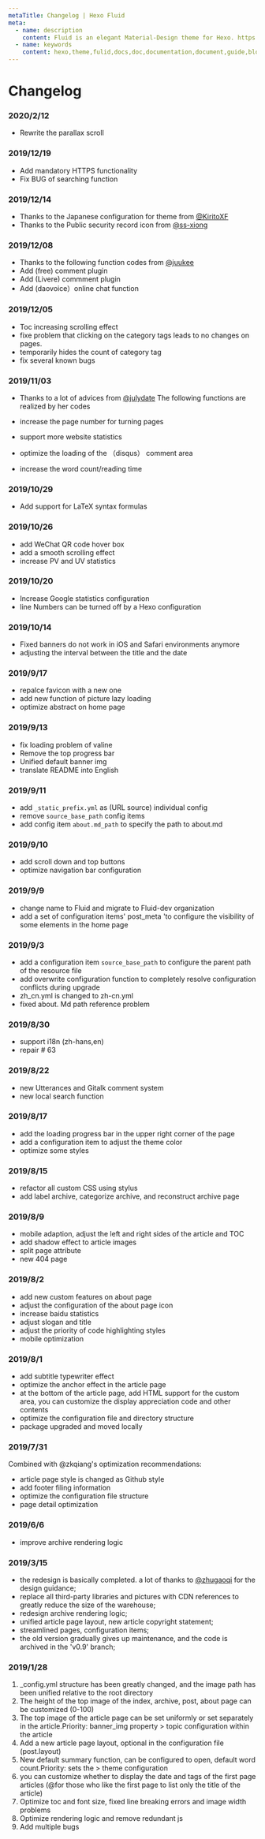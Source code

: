 ```yaml
---
metaTitle: Changelog | Hexo Fluid
meta:
  - name: description
    content: Fluid is an elegant Material-Design theme for Hexo. https://github.com/fluid-dev/hexo-theme-fluid
  - name: keywords
    content: hexo,theme,fulid,docs,doc,documentation,document,guide,blog,post,article
---
```


# Changelog

### 2020/2/12

- Rewrite the parallax scroll

### 2019/12/19

- Add mandatory HTTPS functionality
- Fix BUG of searching function 

### 2019/12/14

- Thanks to the Japanese configuration for theme from [@KiritoXF](https://github.com/KiritoXF)
- Thanks to the Public security record icon from [@ss-xiong](https://github.com/ss-xiong) 

### 2019/12/08

- Thanks to the following function codes from [@juukee](https://github.com/juukee)
- Add (free) comment plugin
- Add (Livere) commment plugin
- Add (daovoice）online chat function

### 2019/12/05

- Toc increasing scrolling effect
- fixe problem that clicking on the category tags leads to no changes on pages.
- temporarily hides the count of category tag 
- fix several known bugs


### 2019/11/03

- Thanks to a lot of advices from [@julydate](https://github.com/julydate)
  The following functions are realized by her codes 

- increase the page number for turning pages
- support more website statistics
- optimize the loading of the （disqus） comment area
- increase the word count/reading time


### 2019/10/29

- Add support for LaTeX syntax formulas

### 2019/10/26

- add WeChat QR code hover box
- add a smooth scrolling effect
- increase PV and UV statistics

### 2019/10/20

- Increase Google statistics configuration
- line Numbers can be turned off by a Hexo configuration

### 2019/10/14

- Fixed banners do not work in iOS and Safari environments anymore
- adjusting the interval between the title and the date

### 2019/9/17

- repalce favicon with a new one 
- add new function of picture lazy loading
- optimize abstract on home page
### 2019/9/13

- fix loading problem of valine
- Remove the top progress bar
- Unified default banner img 
- translate README into English

### 2019/9/11

- add `_static_prefix.yml` as (URL source) individual config 
- remove `source_base_path` config items
- add config item `about.md_path` to specify the path to about.md

### 2019/9/10

- add scroll down and top buttons
- optimize navigation bar configuration


### 2019/9/9

- change name to Fluid and migrate to Fluid-dev organization
- add a set of configuration items' post_meta 'to configure the visibility of some elements in the home page


### 2019/9/3

- add a configuration item `source_base_path` to configure the parent path of the resource file
- add overwrite configuration function to completely resolve configuration conflicts during upgrade
- zh_cn.yml is changed to zh-cn.yml
- fixed about. Md path reference problem

### 2019/8/30

- support i18n (zh-hans,en)
- repair # 63

### 2019/8/22

- new Utterances and Gitalk comment system
- new local search function

### 2019/8/17

- add the loading progress bar in the upper right corner of the page
- add a configuration item to adjust the theme color
- optimize some styles


### 2019/8/15

- refactor all custom CSS using stylus
- add label archive, categorize archive, and reconstruct archive page


### 2019/8/9

- mobile adaption, adjust the left and right sides of the article and TOC
- add shadow effect to article images
- split page attribute
- new 404 page

### 2019/8/2

- add new custom features on about page 
- adjust the configuration of the about page icon
- increase baidu statistics
- adjust slogan and title
- adjust the priority of code highlighting styles
- mobile optimization


### 2019/8/1

- add subtitle typewriter effect
- optimize the anchor effect in the article page
- at the bottom of the article page, add HTML support for the custom area, you can customize the display appreciation code and other contents
- optimize the configuration file and directory structure
- package upgraded and moved locally
### 2019/7/31

Combined with @zkqiang's optimization recommendations:
- article page style is changed as  Github style
- add footer filing information
- optimize the configuration file structure
- page detail optimization
### 2019/6/6

- improve archive rendering logic

### 2019/3/15

- the redesign is basically completed. a lot of thanks to [@zhugaoqi](https://github.com/zhugaoqi) for the design guidance;
- replace all third-party libraries and pictures with CDN references to greatly reduce the size of the warehouse;
- redesign archive rendering logic;
- unified article page layout, new article copyright statement;
- streamlined pages, configuration items;
- the old version gradually gives up maintenance, and the code is archived in the 'v0.9' branch;

### 2019/1/28

1. _config.yml structure has been greatly changed, and the image path has been unified relative to the root directory
2. The height of the top image of the index, archive, post, about page can be customized (0-100)
3. The top image of the article page can be set uniformly or set separately in the article.Priority: banner_img property > topic configuration within the article
4. Add a new article page layout, optional in the configuration file (post.layout)
5. New default summary function, can be configured to open, default word count.Priority: <!-- more --> sets the > theme configuration
6. you can customize whether to display the date and tags of the first page articles (@for those who like the first page to list only the title of the article)
7. Optimize toc and font size, fixed line breaking errors and image width problems
8. Optimize rendering logic and remove redundant js
9. Add multiple bugs
